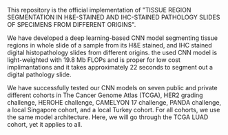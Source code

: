 This repository is the official implementation of "TISSUE REGION SEGMENTATION IN H&E-STAINED AND IHC-STAINED PATHOLOGY SLIDES OF SPECIMENS FROM DIFFERENT ORIGINS".

We have developed a deep learning-based CNN model segmenting tissue regions in whole slide of a sample from its H&E stained, and IHC stained digital histopathology slides from different origins. the used CNN model is light-weighted with 19.8 Mb FLOPs and is proper for low cost implimantations and it
takes approximately 22 seconds to segment out a digital pathology slide.

We have successfully tested our CNN models on seven public and private different cohorts in The Cancer Genome Atlas (TCGA), HER2 grading challenge, HEROHE challenge, CAMELYON 17 challenge, PANDA challenge, a local Singapore cohort, and a local Turkey cohort. For all cohorts, we use the same model architecture. Here, we will go through the TCGA LUAD cohort, yet it applies to all.
